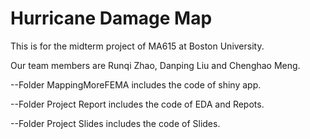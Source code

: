 # Hurricane Damage Map
This is for the midterm project of MA615 at Boston University.

Our team members are Runqi Zhao, Danping Liu and Chenghao Meng.

--Folder MappingMoreFEMA includes the code of shiny app.

--Folder Project Report includes the code of EDA and Repots.

--Folder Project Slides includes the code of Slides.
